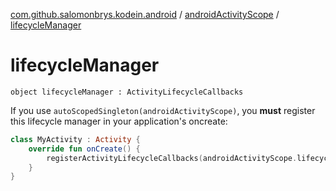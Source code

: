 [com.github.salomonbrys.kodein.android](../index.md) / [androidActivityScope](index.md) / [lifecycleManager](.)

# lifecycleManager

`object lifecycleManager : ActivityLifecycleCallbacks`

If you use `autoScopedSingleton(androidActivityScope)`, you **must** register this lifecycle manager in your application's oncreate:

``` kotlin
class MyActivity : Activity {
    override fun onCreate() {
        registerActivityLifecycleCallbacks(androidActivityScope.lifecycleManager)
    }
}
```

